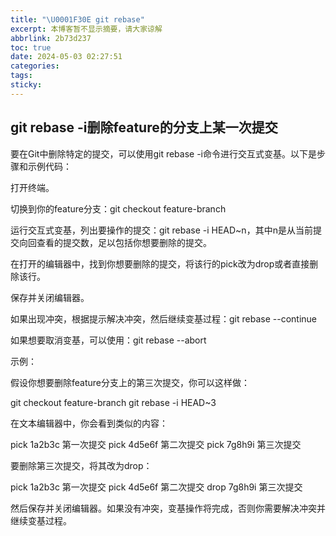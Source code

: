 ```yaml
---
title: "\U0001F30E git rebase"
excerpt: 本博客暂不显示摘要，请大家谅解
abbrlink: 2b73d237
toc: true
date: 2024-05-03 02:27:51
categories:
tags:
sticky:
---
```

## git rebase -i删除feature的分支上某一次提交

要在Git中删除特定的提交，可以使用git rebase -i命令进行交互式变基。以下是步骤和示例代码：

打开终端。

切换到你的feature分支：git checkout feature-branch

运行交互式变基，列出要操作的提交：git rebase -i HEAD~n，其中n是从当前提交向回查看的提交数，足以包括你想要删除的提交。

在打开的编辑器中，找到你想要删除的提交，将该行的pick改为drop或者直接删除该行。

保存并关闭编辑器。

如果出现冲突，根据提示解决冲突，然后继续变基过程：git rebase --continue

如果想要取消变基，可以使用：git rebase --abort

示例：

假设你想要删除feature分支上的第三次提交，你可以这样做：

git checkout feature-branch
git rebase -i HEAD~3

在文本编辑器中，你会看到类似的内容：

pick 1a2b3c 第一次提交
pick 4d5e6f 第二次提交
pick 7g8h9i 第三次提交

要删除第三次提交，将其改为drop：

pick 1a2b3c 第一次提交
pick 4d5e6f 第二次提交
drop 7g8h9i 第三次提交

然后保存并关闭编辑器。如果没有冲突，变基操作将完成，否则你需要解决冲突并继续变基过程。
